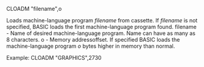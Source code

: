 CLOADM "filename",o

Loads machine-language program <i>filename</i> from cassette.  If <i>filename</i> is not specified, BASIC loads the first machine-language program found.
  filename  - Name of desired machine-language program.  Name can have as many
              as 8 characters.
  o         - Memory addressoffset.  If specified BASIC loads the
              machine-language program <i>o</i> bytes higher in memory than normal.

Example:
CLOADM "GRAPHICS",2730